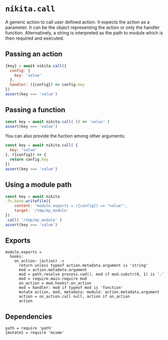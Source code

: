 
# `nikita.call`

A generic action to call user defined action. It expects the action as a
parameter. It can be the object representing the action or only the handler
function. Alternatively, a string is interpreted as the path to module which
is then required and executed.

## Passing an action

```js
{key} = await nikita.call({
  config: {
    key: 'value'
  },
  handler: ({config}) => config.key
})
assert(key === 'value')
```

## Passing a function

```js
const key = await nikita.call( () => 'value' )
assert(key === 'value')
```

You can also provide the fuction among other arguments:

```js
const key = await nikita.call( {
  key: 'value'
}, ({config}) => {
  return config.key
})
assert(key === 'value')
```

## Using a module path

```js
const key = await nikita
.fs.base.writeFile({
    content: 'module.exports = ({config}) => "value"',
    target: '/tmp/my_module'
})
.call( '/tmp/my_module' )
assert(key === 'value')
```

## Exports

    module.exports =
      hooks:
        on_action: (action) ->
          return unless typeof action.metadata.argument is 'string'
          mod = action.metadata.argument
          mod = path.resolve process.cwd(), mod if mod.substr(0, 1) is '.'
          mod = require.main.require mod
          on_action = mod.hooks?.on_action
          mod = handler: mod if typeof mod is 'function'
          mutate action, mod, metadata: module: action.metadata.argument
          action = on_action.call null, action if on_action
          action

## Dependencies

    path = require 'path'
    {mutate} = require 'mixme'
